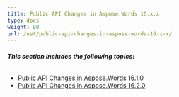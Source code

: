 ```yaml
---
title: Public API Changes in Aspose.Words 16.x.x
type: docs
weight: 80
url: /net/public-api-changes-in-aspose-words-16-x-x/
---
```


###### **This section includes the following topics:** 
- [Public API Changes in Aspose.Words 16.1.0](/words/net/public-api-changes-in-aspose-words-16-1-0/)
- [Public API Changes in Aspose.Words 16.2.0](/words/net/public-api-changes-in-aspose-words-16-2-0/)
